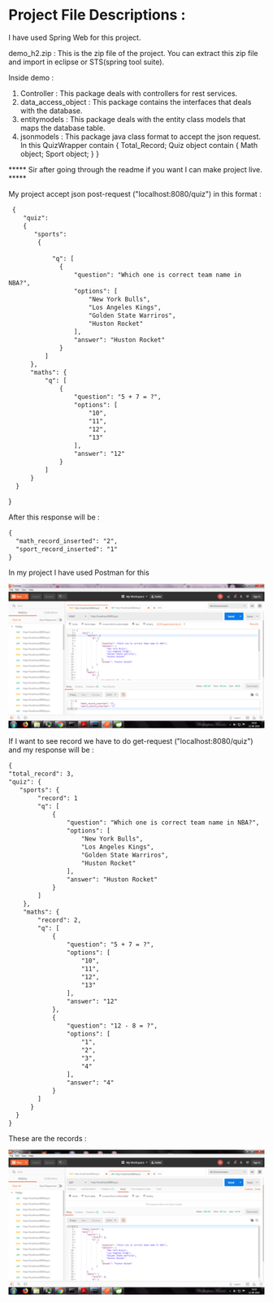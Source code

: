 # Project File Descriptions :

I have used Spring Web for this project.

demo_h2.zip : This is the zip file of the project. You can extract this zip file and import in eclipse or STS(spring tool suite).

Inside demo :
  1. Controller : This package deals with controllers for rest services.
  2. data_access_object : This package contains the interfaces that deals with the database.
  3. entitymodels : This package deals with the entity class models that maps the database table.
  4. jsonmodels : This package java class format to accept the json request.
                  In this QuizWrapper contain {
                        Total_Record;
                        Quiz object contain {
                                Math object;
                                Sport object;
                         }
                   }
                   
 ***** Sir after going through the readme if you want I can make project live. *****

My project accept json post-request ("localhost:8080/quiz") in this format :
     
     
     {
        "quiz": 
        {
           "sports": 
            {
            
                "q": [
                  {
                      "question": "Which one is correct team name in NBA?",       
                      "options": [
                          "New York Bulls",
                          "Los Angeles Kings",
                          "Golden State Warriros",
                          "Huston Rocket"
                      ],
                      "answer": "Huston Rocket"
                  }
              ]
          },
          "maths": {
              "q": [
                  {
                      "question": "5 + 7 = ?",
                      "options": [
                          "10",
                          "11",
                          "12",
                          "13"
                      ],
                      "answer": "12"
                  }
              ]
          }
      }
  }
  

After this response will be :

    {
      "math_record_inserted": "2",
      "sport_record_inserted": "1"
    }

In my project I have used Postman for this

![](pic1.png)

If I want to see record we have to do get-request ("localhost:8080/quiz") and my response will be :

 


    {
    "total_record": 3,   
    "quiz": {
       "sports": {
            "record": 1
            "q": [            
                {
                    "question": "Which one is correct team name in NBA?",
                    "options": [
                        "New York Bulls",
                        "Los Angeles Kings",
                        "Golden State Warriros",
                        "Huston Rocket"
                    ],
                    "answer": "Huston Rocket"
                }
            ]
        },
        "maths": {
            "record": 2,
            "q": [
                {
                    "question": "5 + 7 = ?",
                    "options": [
                        "10",
                        "11",
                        "12",
                        "13"
                    ],
                    "answer": "12"
                },
                {
                    "question": "12 - 8 = ?",
                    "options": [
                        "1",
                        "2",
                        "3",
                        "4"
                    ],
                    "answer": "4"
                }
            ]
          }
      }
    }

These are the records :

![](pic2.png)

